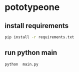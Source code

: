 # pototypeone

## install requirements

```bash
pip install -r requirements.txt
```

## run python main 
```bash
python  main.py
```
